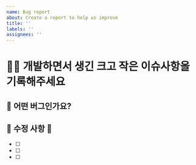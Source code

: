 ```yaml
---
name: Bug report
about: Create a report to help us improve
title: ''
labels: ''
assignees: ''
---
```

# 🧑‍💻 개발하면서 생긴 크고 작은 이슈사항을 기록해주세요
## 💛 어떤 버그인가요?
##  🚧 수정 사항 🚧
- [ ] 
- [ ] 
- [ ]
